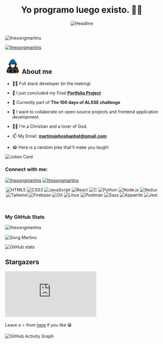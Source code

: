 <h1 align="center"> Yo programo luego existo. 👨‍💻 </h1>
 <div align="center">
  <img src="https://readme-typing-svg.herokuapp.com?color=0000FF&size=32&center=true&vCenter=true&width=600&height=50&lines=%F0%9F%91%8B+Hi,+I'm+Jehoshaphat+Martins;Passionate+Problem+Solver;👩‍💻+++Front-End+Developer;Software+Engineer;Freelancer;Open-Source+Enthusiast" alt="Headline" />
 </div>

 <br>

<p align="left"> <img src="https://komarev.com/ghpvc/?username=thesongmartins&label=Profile%20views&color=0e75b6&style=flat" alt="thesongmartins" /></p>

<p align="left"> <a href="https://twitter.com/thesongmartins" target="blank"><img src="https://img.shields.io/twitter/follow/thesongmartins?logo=twitter&style=for-the-badge" alt="thesongmartins" /></a> </p>

## <picture><img src = "https://github.com/0xAbdulKhalid/0xAbdulKhalid/raw/main/assets/mdImages/about_me.gif" width = 50px></picture> **About me**

- 👩‍💻 Full stack developer (in the making)

- 🔭 I just concluded my Final [**Portfolio Project**](https://github.com/thesongmartins/Re-Flect)

- 💬 Currently part of **The 100 days of ALXSE challenge**

- 👯 I want to collaborate on open-source projects and frontend application development.

- 🙇‍♀️ I'm a Christian and a lover of God.

- 📫 My Email: **martinsjehoshaphat@gmail.com**

- 😂 Here is a random joke that'll make you laugh!

![Jokes Card](https://readme-jokes.vercel.app/api?theme=algolia&borderColor=white)

<h3 align="left">Connect with me:</h3>
<p align="left">
<a href="https://x.com/thesongmartins" target="blank"><img align="center" src="https://raw.githubusercontent.com/rahuldkjain/github-profile-readme-generator/master/src/images/icons/Social/twitter.svg" alt="thesongmartins" height="30" width="40" /></a>
<a href="https://www.linkedin.com/in/thesongmartins/" target="blank"><img align="center" src="https://raw.githubusercontent.com/rahuldkjain/github-profile-readme-generator/master/src/images/icons/Social/linked-in-alt.svg" alt="thesongmartins" height="30" width="40" /></a>
</p>

<div align="center">
  
  ![HTML5](https://img.shields.io/badge/HTML5-E34F26?style=for-the-badge&logo=html5&logoColor=white)
  ![CSS3](https://img.shields.io/badge/CSS3-1572B6?style=for-the-badge&logo=css3&logoColor=white)
  ![JavaScript](https://img.shields.io/badge/JavaScript-F7DF1E?style=for-the-badge&logo=javascript&logoColor=black)
  ![React](https://img.shields.io/badge/React-20232A?style=for-the-badge&logo=react&logoColor=61DAFB)
   ![C](https://img.shields.io/badge/C-34796B?style=for-the-badge&logo=C&logoColor=61DAFB)
    ![Python](https://img.shields.io/badge/Python-34106B?style=for-the-badge&logo=Python&logoColor=93DAFB)
  ![Node.js](https://img.shields.io/badge/Node.js-43853D?style=for-the-badge&logo=node.js&logoColor=white)
  ![Redux](https://img.shields.io/badge/Redux-593D88?style=for-the-badge&logo=redux&logoColor=white)
  ![Tailwind](https://img.shields.io/badge/Tailwind_CSS-38B2AC?style=for-the-badge&logo=tailwind-css&logoColor=white)
  ![Firebase](https://img.shields.io/badge/Firebase-FFCA28?style=for-the-badge&logo=firebase&logoColor=black)
  ![Git](https://img.shields.io/badge/Git-F05032?style=for-the-badge&logo=git&logoColor=white)
  ![Linux](https://img.shields.io/badge/Linux-FCC624?style=for-the-badge&logo=linux&logoColor=black)
  ![Postman](https://img.shields.io/badge/Postman-FF6C37?style=for-the-badge&logo=postman&logoColor=white)
  ![Sass](https://img.shields.io/badge/Sass-CC6699?style=for-the-badge&logo=sass&logoColor=white)
   ![Appwrite](https://img.shields.io/badge/Appwrite-CC6678?style=for-the-badge&logo=appwrite&logoColor=white)
   ![Jest](https://img.shields.io/badge/Jest-C80698?style=for-the-badge&logo=jest&logoColor=white)
  
</div>

<br>

<h3 align=left>My GitHub Stats</h3>
 <p align="left">
  <img src="https://github-readme-streak-stats.herokuapp.com/?user=thesongmartins&theme=algolia" alt="thesongmartins" />
</p>

<p align="left">
   <img align="center" src="https://github-readme-stats-eight-theta.vercel.app/api/top-langs/?username=thesongmartins&layout=compact&langs_count=8&theme=algolia" alt="Song Martins" />
</p>

![GitHub stats](https://github-readme-stats.vercel.app/api?username=thesongmartins&theme=algolia&show_icons=true&count_private=true&hide_title=true)

## Stargazers

[![Stargazers](http://bytecrank.com/nastyox/reporoster/php/stargazersSVG.php?user=thesongmartins&repo=thesongmartins&theme=algolia)](https://github.com/thesongmartins/thesongmartins/stargazers)

Leave a ⭐ from [here](https://github.com/thesongmartins/thesongmartins) if you like 😁

<img src="https://github-readme-activity-graph.vercel.app/graph?username=thesongmartins&theme=high-contrast&height=250&custom_title=My%20Contribution%20Graph" alt="GitHub Activity Graph">
